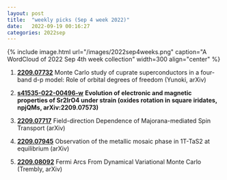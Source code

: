 ```yaml
---
layout: post
title:  "weekly picks (Sep 4 week 2022)"
date:   2022-09-19 00:16:27
categories: 2022sep
---
```


{% include image.html url="/images/2022sep4weeks.png" caption="A WordCloud of 2022 Sep 4th week collection" width=300 align="center" %}


1. **[2209.07732](http://arxiv.org/abs/2209.07732)** Monte Carlo study of cuprate superconductors in a four-band d-p model: Role of orbital degrees of freedom (Yunoki, arXiv)

1. **[s41535-022-00496-w](https://www.nature.com/articles/s41535-022-00496-w)** **Evolution of electronic and magnetic properties of Sr2IrO4 under strain (oxides rotation in square iridates, npjQMs, arXiv:2209.07573)**

1. **[2209.07717](http://arxiv.org/abs/2209.07717)** Field-direction Dependence of Majorana-mediated Spin Transport (arXiv)

1. **[2209.07945](http://arxiv.org/abs/2209.07945)** Observation of the metallic mosaic phase in 1T-TaS2 at equilibrium (arXiv)

1. **[2209.08092](http://arxiv.org/abs/2209.08092)** Fermi Arcs From Dynamical Variational Monte Carlo (Trembly, arXiv)


